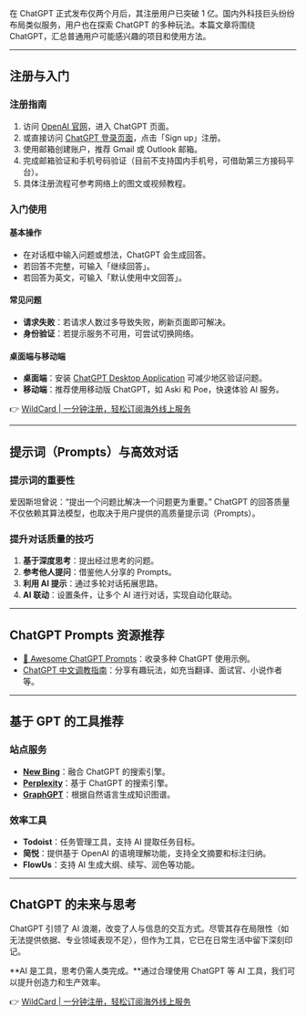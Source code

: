 在 ChatGPT 正式发布仅两个月后，其注册用户已突破 1 亿。国内外科技巨头纷纷布局类似服务，用户也在探索 ChatGPT 的多种玩法。本篇文章将围绕 ChatGPT，汇总普通用户可能感兴趣的项目和使用方法。

---

## 注册与入门

### 注册指南

1. 访问 [OpenAI 官网](https://bit.ly/bewildcard)，进入 ChatGPT 页面。
2. 或直接访问 [ChatGPT 登录页面](https://bit.ly/bewildcard)，点击「Sign up」注册。
3. 使用邮箱创建账户，推荐 Gmail 或 Outlook 邮箱。
4. 完成邮箱验证和手机号码验证（目前不支持国内手机号，可借助第三方接码平台）。
5. 具体注册流程可参考网络上的图文或视频教程。

### 入门使用

#### 基本操作
- 在对话框中输入问题或想法，ChatGPT 会生成回答。
- 若回答不完整，可输入「继续回答」。
- 若回答为英文，可输入「默认使用中文回答」。

#### 常见问题
- **请求失败**：若请求人数过多导致失败，刷新页面即可解决。
- **身份验证**：若提示服务不可用，可尝试切换网络。

#### 桌面端与移动端
- **桌面端**：安装 [ChatGPT Desktop Application](https://bit.ly/bewildcard) 可减少地区验证问题。
- **移动端**：推荐使用移动版 ChatGPT，如 Aski 和 Poe，快速体验 AI 服务。

👉 [WildCard | 一分钟注册，轻松订阅海外线上服务](https://bit.ly/bewildcard)

---

## 提示词（Prompts）与高效对话

### 提示词的重要性

爱因斯坦曾说：“提出一个问题比解决一个问题更为重要。” ChatGPT 的回答质量不仅依赖其算法模型，也取决于用户提供的高质量提示词（Prompts）。

### 提升对话质量的技巧

1. **基于深度思考**：提出经过思考的问题。
2. **参考他人提问**：借鉴他人分享的 Prompts。
3. **利用 AI 提示**：通过多轮对话拓展思路。
4. **AI 联动**：设置条件，让多个 AI 进行对话，实现自动化联动。

---

## ChatGPT Prompts 资源推荐

- [🧠 Awesome ChatGPT Prompts](https://bit.ly/bewildcard)：收录多种 ChatGPT 使用示例。
- [ChatGPT 中文调教指南](https://bit.ly/bewildcard)：分享有趣玩法，如充当翻译、面试官、小说作者等。

---

## 基于 GPT 的工具推荐

### 站点服务

- **[New Bing](https://bit.ly/bewildcard)**：融合 ChatGPT 的搜索引擎。
- **[Perplexity](https://bit.ly/bewildcard)**：基于 ChatGPT 的搜索引擎。
- **[GraphGPT](https://bit.ly/bewildcard)**：根据自然语言生成知识图谱。

### 效率工具

- **Todoist**：任务管理工具，支持 AI 提取任务目标。
- **简悦**：提供基于 OpenAI 的语境理解功能，支持全文摘要和标注归纳。
- **FlowUs**：支持 AI 生成大纲、续写、润色等功能。

---

## ChatGPT 的未来与思考

ChatGPT 引领了 AI 浪潮，改变了人与信息的交互方式。尽管其存在局限性（如无法提供依据、专业领域表现不足），但作为工具，它已在日常生活中留下深刻印记。

**AI 是工具，思考仍需人类完成。**通过合理使用 ChatGPT 等 AI 工具，我们可以提升创造力和生产效率。

👉 [WildCard | 一分钟注册，轻松订阅海外线上服务](https://bit.ly/bewildcard)